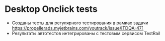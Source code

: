 # Desktop Onclick tests
 - Созданы тесты для регулярного тестирования в рамках задачи https://propellerads.myjetbrains.com/youtrack/issue/ITDQA-471
 - Результаты автотестов интегрированы с тестовым сервисом TestRail  
